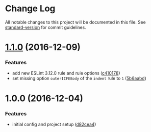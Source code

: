 # Change Log

All notable changes to this project will be documented in this file. See [standard-version](https://github.com/conventional-changelog/standard-version) for commit guidelines.

<a name="1.1.0"></a>
# [1.1.0](https://github.com/eshinse/eslint-config-eshinse/compare/v1.0.0...v1.1.0) (2016-12-09)


### Features

* add new ESLint 3.12.0 rule and rule options ([c410178](https://github.com/eshinse/eslint-config-eshinse/commit/c410178))
* set missing option `outerIIFEBody` of the `indent` rule to `1` ([5b6aabd](https://github.com/eshinse/eslint-config-eshinse/commit/5b6aabd))



<a name="1.0.0"></a>
# 1.0.0 (2016-12-04)


### Features

* initial config and project setup ([d82cea4](https://github.com/eshinse/eslint-config-eshinse/commit/d82cea4))
